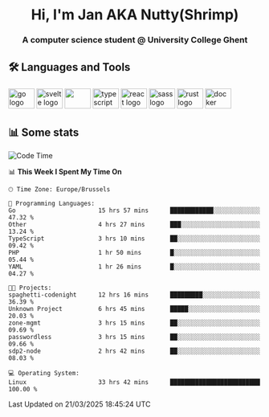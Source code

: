 <h1 align="center">Hi, I'm Jan AKA Nutty(Shrimp)</h1>
<h3 align="center">A computer science student @ University College Ghent</h3>

<h2 align="left">🛠️ Languages and Tools</h2>

###

<div align="left">
  <img src="https://cdn.jsdelivr.net/gh/devicons/devicon/icons/go/go-original.svg" height="40" width="52" alt="go logo"  />
  <img src="https://cdn.jsdelivr.net/gh/devicons/devicon@latest/icons/svelte/svelte-original.svg"  height="40" width="52" alt="svelte logo" />
  <img src="https://cdn.jsdelivr.net/gh/devicons/devicon@latest/icons/tailwindcss/tailwindcss-original.svg" height="40" width="52" />
  <img src="https://cdn.jsdelivr.net/gh/devicons/devicon/icons/typescript/typescript-original.svg" height="40" width="52" alt="typescript logo"  />
  <img src="https://cdn.jsdelivr.net/gh/devicons/devicon/icons/react/react-original.svg" height="40" width="52" alt="react logo"  />
  <img src="https://cdn.jsdelivr.net/gh/devicons/devicon/icons/sass/sass-original.svg" height="40" width="52" alt="sass logo"  />
  <img src="https://cdn.jsdelivr.net/gh/devicons/devicon@latest/icons/rust/rust-original.svg" height="40" width="52" alt="rust logo" />
  <img src="https://cdn.jsdelivr.net/gh/devicons/devicon/icons/docker/docker-original.svg" height="40" width="52" alt="docker logo"  />
</div>

<h2>📊 Some stats</h2>

<!--START_SECTION:waka-->
![Code Time](http://img.shields.io/badge/Code%20Time-5%2C765%20hrs%2047%20mins-blue)

📊 **This Week I Spent My Time On** 

```text
🕑︎ Time Zone: Europe/Brussels

💬 Programming Languages: 
Go                       15 hrs 57 mins      ████████████░░░░░░░░░░░░░   47.32 % 
Other                    4 hrs 27 mins       ███░░░░░░░░░░░░░░░░░░░░░░   13.24 % 
TypeScript               3 hrs 10 mins       ██░░░░░░░░░░░░░░░░░░░░░░░   09.42 % 
PHP                      1 hr 50 mins        █░░░░░░░░░░░░░░░░░░░░░░░░   05.44 % 
YAML                     1 hr 26 mins        █░░░░░░░░░░░░░░░░░░░░░░░░   04.27 % 

🐱‍💻 Projects: 
spaghetti-codenight      12 hrs 16 mins      █████████░░░░░░░░░░░░░░░░   36.39 % 
Unknown Project          6 hrs 45 mins       █████░░░░░░░░░░░░░░░░░░░░   20.03 % 
zone-mgmt                3 hrs 15 mins       ██░░░░░░░░░░░░░░░░░░░░░░░   09.69 % 
passwordless             3 hrs 15 mins       ██░░░░░░░░░░░░░░░░░░░░░░░   09.66 % 
sdp2-node                2 hrs 42 mins       ██░░░░░░░░░░░░░░░░░░░░░░░   08.03 % 

💻 Operating System: 
Linux                    33 hrs 42 mins      █████████████████████████   100.00 % 
```


 Last Updated on 21/03/2025 18:45:24 UTC
<!--END_SECTION:waka-->
